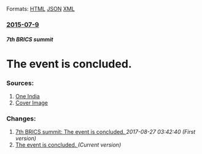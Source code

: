 
Formats: [HTML](/news/2015/07/9/the-event-is-concluded.html)  [JSON](/news/2015/07/9/the-event-is-concluded.json)  [XML](/news/2015/07/9/the-event-is-concluded.xml)  

### [2015-07-9](/news/2015/07/9/index.md)

##### 7th BRICS summit
#  The event is concluded. 




### Sources:

1. [One India](http://www.oneindia.com/feature/in-pics-seventh-brics-summit-ufa-1802316.html)
1. [Cover Image](http://www.oneindia.com/img/2015/07/10-1436504883-brics6.jpg)

### Changes:

1. [7th BRICS summit: The event is concluded. ](/news/2015/07/9/7th-brics-summit-the-event-is-concluded.md) _2017-08-27 03:42:40 (First version)_
1. [ The event is concluded. ](/news/2015/07/9/the-event-is-concluded.md) _(Current version)_
